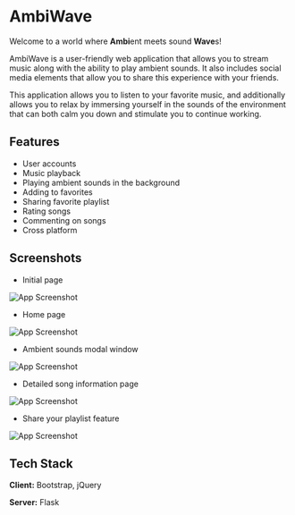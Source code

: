 # AmbiWave

Welcome to a world where **Ambi**ent meets sound **Wave**s!

AmbiWave is a user-friendly web application that allows you to stream music along with the ability to play ambient sounds. It also includes social media elements that allow you to share this experience with your friends.

This application allows you to listen to your favorite music, and additionally allows you to relax by immersing yourself in the sounds of the environment that can both calm you down and stimulate you to continue working.


## Features

- User accounts
- Music playback
- Playing ambient sounds in the background
- Adding to favorites
- Sharing favorite playlist
- Rating songs
- Commenting on songs
- Cross platform

## Screenshots
- Initial page

![App Screenshot](https://i.imgur.com/51ptP3r.png)

- Home page

![App Screenshot](https://i.imgur.com/mual8Ah.png)

- Ambient sounds modal window

![App Screenshot](https://i.imgur.com/0Dz0dF1.png)

- Detailed song information page

![App Screenshot](https://i.imgur.com/9bSDexK.png)

- Share your playlist feature

![App Screenshot](https://i.imgur.com/2O3TPZi.png)

## Tech Stack

**Client:** Bootstrap, jQuery

**Server:** Flask
